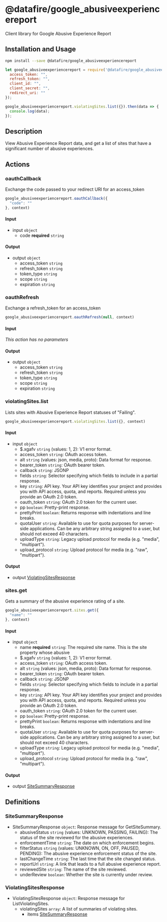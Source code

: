 # @datafire/google_abusiveexperiencereport

Client library for Google Abusive Experience Report

## Installation and Usage
```bash
npm install --save @datafire/google_abusiveexperiencereport
```
```js
let google_abusiveexperiencereport = require('@datafire/google_abusiveexperiencereport').create({
  access_token: "",
  refresh_token: "",
  client_id: "",
  client_secret: "",
  redirect_uri: ""
});

google_abusiveexperiencereport.violatingSites.list({}).then(data => {
  console.log(data);
});
```

## Description

View Abusive Experience Report data, and get a list of sites that have a significant number of abusive experiences.

## Actions

### oauthCallback
Exchange the code passed to your redirect URI for an access_token


```js
google_abusiveexperiencereport.oauthCallback({
  "code": ""
}, context)
```

#### Input
* input `object`
  * code **required** `string`

#### Output
* output `object`
  * access_token `string`
  * refresh_token `string`
  * token_type `string`
  * scope `string`
  * expiration `string`

### oauthRefresh
Exchange a refresh_token for an access_token


```js
google_abusiveexperiencereport.oauthRefresh(null, context)
```

#### Input
*This action has no parameters*

#### Output
* output `object`
  * access_token `string`
  * refresh_token `string`
  * token_type `string`
  * scope `string`
  * expiration `string`

### violatingSites.list
Lists sites with Abusive Experience Report statuses of "Failing".


```js
google_abusiveexperiencereport.violatingSites.list({}, context)
```

#### Input
* input `object`
  * $.xgafv `string` (values: 1, 2): V1 error format.
  * access_token `string`: OAuth access token.
  * alt `string` (values: json, media, proto): Data format for response.
  * bearer_token `string`: OAuth bearer token.
  * callback `string`: JSONP
  * fields `string`: Selector specifying which fields to include in a partial response.
  * key `string`: API key. Your API key identifies your project and provides you with API access, quota, and reports. Required unless you provide an OAuth 2.0 token.
  * oauth_token `string`: OAuth 2.0 token for the current user.
  * pp `boolean`: Pretty-print response.
  * prettyPrint `boolean`: Returns response with indentations and line breaks.
  * quotaUser `string`: Available to use for quota purposes for server-side applications. Can be any arbitrary string assigned to a user, but should not exceed 40 characters.
  * uploadType `string`: Legacy upload protocol for media (e.g. "media", "multipart").
  * upload_protocol `string`: Upload protocol for media (e.g. "raw", "multipart").

#### Output
* output [ViolatingSitesResponse](#violatingsitesresponse)

### sites.get
Gets a summary of the abusive experience rating of a site.


```js
google_abusiveexperiencereport.sites.get({
  "name": ""
}, context)
```

#### Input
* input `object`
  * name **required** `string`: The required site name. This is the site property whose abusive
  * $.xgafv `string` (values: 1, 2): V1 error format.
  * access_token `string`: OAuth access token.
  * alt `string` (values: json, media, proto): Data format for response.
  * bearer_token `string`: OAuth bearer token.
  * callback `string`: JSONP
  * fields `string`: Selector specifying which fields to include in a partial response.
  * key `string`: API key. Your API key identifies your project and provides you with API access, quota, and reports. Required unless you provide an OAuth 2.0 token.
  * oauth_token `string`: OAuth 2.0 token for the current user.
  * pp `boolean`: Pretty-print response.
  * prettyPrint `boolean`: Returns response with indentations and line breaks.
  * quotaUser `string`: Available to use for quota purposes for server-side applications. Can be any arbitrary string assigned to a user, but should not exceed 40 characters.
  * uploadType `string`: Legacy upload protocol for media (e.g. "media", "multipart").
  * upload_protocol `string`: Upload protocol for media (e.g. "raw", "multipart").

#### Output
* output [SiteSummaryResponse](#sitesummaryresponse)



## Definitions

### SiteSummaryResponse
* SiteSummaryResponse `object`: Response message for GetSiteSummary.
  * abusiveStatus `string` (values: UNKNOWN, PASSING, FAILING): The status of the site reviewed for the abusive experiences.
  * enforcementTime `string`: The date on which enforcement begins.
  * filterStatus `string` (values: UNKNOWN, ON, OFF, PAUSED, PENDING): The abusive experience enforcement status of the site.
  * lastChangeTime `string`: The last time that the site changed status.
  * reportUrl `string`: A link that leads to a full abusive experience report.
  * reviewedSite `string`: The name of the site reviewed.
  * underReview `boolean`: Whether the site is currently under review.

### ViolatingSitesResponse
* ViolatingSitesResponse `object`: Response message for ListViolatingSites.
  * violatingSites `array`: A list of summaries of violating sites.
    * items [SiteSummaryResponse](#sitesummaryresponse)


